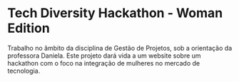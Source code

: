 # Tech Diversity Hackathon - Woman Edition
 Trabalho no âmbito da disciplina de Gestão de Projetos, sob a orientação da professora Daniela. Este projeto dará vida a um website sobre um hackathon com o foco na integração de mulheres no mercado de tecnologia.
